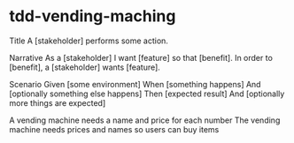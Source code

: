 # tdd-vending-maching

Title
A [stakeholder] performs some action.

Narrative
As a [stakeholder] I want [feature] so that [benefit].
In order to [benefit], a [stakeholder] wants [feature].

Scenario
Given [some environment]
When [something happens]
And [optionally something else happens]
Then [expected result]
And [optionally more things are expected]

A vending machine needs a name and price for each number
The vending machine needs prices and names so users can buy items
